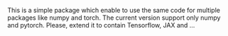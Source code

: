 This is a simple package which enable to use the same code for multiple packages like numpy and torch. 
The current version support only numpy and pytorch. Please, extend it to contain Tensorflow, JAX and ... 